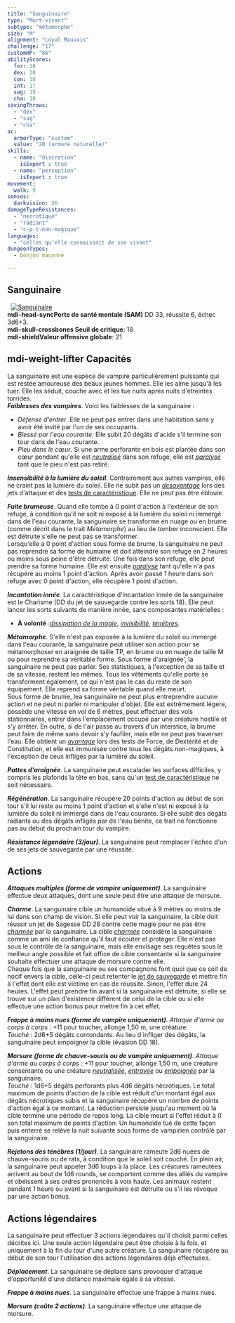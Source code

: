 ```yaml
---
title: "Sanguinaire"
type: "Mort-vivant"
subtype: "métamorphe"
size: "M"
alignment: "Loyal Mauvais"
challenge: "17"
customHP: "86"
abilityScores:
  for: 18
  dex: 20
  con: 18
  int: 17
  sag: 15
  cha: 18
savingThrows:
  - "dex"
  - "sag"
  - "cha"
ac:
  armorType: "custom"
  value: "20 (armure naturelle)"
skills:
  - name: "discretion"
    isExpert : true
  - name: "perception"
    isExpert : true
movement:
  walk: 9
senses:
  darkvision: 36
damageTypeResistances:
  - "necrotique"
  - "radiant"
  - "c-p-t-non-magique"
languages:
  - "celles qu'elle connaissait de son vivant"
dungeonTypes:
  - Donjon maçonné

---
```

## Sanguinaire
&nbsp;
[![Sanguinaire](https://www.douaratil.fr/illustrations/mort-vivant/sanguinaire300.jpeg)](https://www.douaratil.fr/illustrations/mort-vivant/sanguinaire.jpeg)  
**<v-icon>mdi-head-sync</v-icon>Perte de santé mentale (SAM)** DD 33, réussite 6, échec 3d6+3.  
**<v-icon>mdi-skull-crossbones</v-icon> Seuil de critique**: 18           
**<v-icon>mdi-shield</v-icon>Valeur offensive globale**: 21   
## <v-icon>mdi-weight-lifter</v-icon> Capacités   
La sanguinaire est une espèce de vampire particulièrement puissante qui est restée amoureuse des beaux jeunes hommes. Elle les aime jusqu'à les tuer. Elle les séduit, couche avec et les tue nuits après nuits d'étreintes torrides.    
_**Faiblesses des vampires**_. Voici les faiblesses de la sanguinaire :  
* _Défense d'entrer_. Elle ne peut pas entrer dans une habitation sans y avoir été invité par l'un de ses occupants.  
* _Blessé par l'eau courante_. Elle subit 20 dégâts d'acide s'il termine son tour dans de l'eau courante.
* _Pieu dans le cœur_. Si une arme perforante en bois est plantée dans son cœur pendant qu'elle est [_neutralisé_](/gerer-la-sante-du-personnage/#neutralise) dans son refuge, elle est [_paralysé_](/gerer-la-sante-du-personnage/#paralyse) tant que le pieu n'est pas retiré.

 _**Insensibilité à la lumière du soleil**_. Contrairement aux autres vampires, elle ne craint pas la lumière du soleil. Elle ne subit pas un [_désavantage_](/utiliser-les-caracteristiques/#avantage-et-desavantage) lors des jets d'attaque et des [tests de caractéristique](/utiliser-les-caracteristiques/#tests-de-caracteristique). Elle ne peut pas être éblouie.

_**Fuite brumeuse**_. Quand elle tombe à 0 point d'action à l'extérieur de son refuge, à condition qu'il ne soit ni exposé à la lumière du soleil ni immergé dans de l'eau courante, la sanguinaire se transforme en nuage ou en brume (comme décrit dans le trait _Métamorphe_) au lieu de tomber inconscient. Elle est détruite s'elle ne peut pas se transformer.  
Lorsqu'elle a 0 point d'action sous forme de brume, la sanguinaire ne peut pas reprendre sa forme de humaine et doit atteindre son refuge en 2 heures ou moins sous peine d'être détruite. Une fois dans son refuge, elle peut prendre sa forme humaine. Elle est ensuite [_paralysé_](/gerer-la-sante-du-personnage/#paralyse) tant qu'elle n'a pas récupéré au moins 1 point d'action. Après avoir passé 1 heure dans son refuge avec 0 point d'action, elle récupère 1 point d'action.

_**Incantation innée**_. La caractéristique d'incantation innée de la sanguinaire est le Charisme (DD du jet de sauvegarde contre les sorts 18). Elle peut lancer les sorts suivants de manière innée, sans composantes matérielles :
* **À volonté** :[_dissipation de la magie_](/grimoire/dissipation-de-la-magie/),  [_invisibilité_](/grimoire/invisibilite/), [_ténèbres_](/grimoire/tenebres/).    

_**Métamorphe**_. S'elle n'est pas exposée à la lumière du soleil ou immergé dans l'eau courante, la sanguinaire peut utiliser son action pour se métamorphoser en araignée de taille TP, en brume ou en nuage de taille M ou pour reprendre sa véritable forme. Sous forme d'araignée', la sanguinaire ne peut pas parler. Ses statistiques, à l'exception de sa taille et de sa vitesse, restent les mêmes. Tous les vêtements qu'elle porte se transforment également, ce qui n'est pas le cas du reste de son équipement. Elle reprend sa forme véritable quand elle meurt.  
Sous forme de brume, lea sanguinaire ne peut plus entreprendre aucune action et ne peut ni parler ni manipuler d'objet. Elle est extrêmement légere, possède une vitesse en vol de 6 mètres, peut effectuer des vols stationnaires, entrer dans l'emplacement occupé par une créature hostile et s'y arrêter. En outre, si de l'air passe au travers d'un interstice, la brume peut faire de même sans devoir s'y faufiler, mais elle ne peut pas traverser l'eau. Elle obtient un [_avantage_](/utiliser-les-caracteristiques/#avantage-et-desavantage) lors des tests de Force, de Dextérité et de Constitution, et elle est immunisée contre tous les dégâts non-magiques, à l'exception de ceux infligés par la lumière du soleil.

_**Pattes d'araignée**_. La sanguinaire peut escalader les surfaces difficiles, y compris les plafonds la tête en bas, sans qu'un [test de caractéristique](/utiliser-les-caracteristiques/#tests-de-caracteristique) ne soit nécessaire.

_**Régénération**_. La sanguinaire récupère 20 points d'action au début de son tour s'il lui reste au moins 1 point d'action et s'elle n'est ni exposé à la lumière du soleil ni immergé dans de l'eau courante. Si elle subit des dégâts radiants ou des dégâts infligés par de l'eau bénite, ce trait ne fonctionne pas au début du prochain tour du vampire.

_**Résistance légendaire (3/jour)**_. La sanguinaire peut remplacer l'échec d'un de ses jets de sauvegarde par une réussite.

## Actions
_**Attaques multiples (forme de vampire uniquement)**_. La sanguinaire effectue deux attaques, dont une seule peut être une attaque de morsure.

_**Charme**_. La sanguinaire cible un humanoïde situé à 9 mètres ou moins de lui dans son champ de vision. Si elle peut voir la sanguinaire, la cible doit réussir un jet de Sagesse DD 28 contre cette magie pour ne pas être [_charmée_](/gerer-la-sante-du-personnage/#charme) par la sanguinaire. La cible [_charmée_](/gerer-la-sante-du-personnage/#charme) considère la sanguinaire comme un ami de confiance qu'il faut écouter et protéger. Elle n'est pas sous le contrôle de la sanguinaire, mais elle envisage ses requêtes sous le meilleur angle possible et fait office de cible consentante si la sanguinaire souhaite effectuer une attaque de morsure contre elle.  
Chaque fois que la sanguinaire ou ses compagnons font quoi que ce soit de nocif envers la cible, celle-ci peut retenter le [jet de sauvegarde](/utiliser-les-caracteristiques/#jets-de-sauvegarde) et mettre fin à l'effet dont elle est victime en cas de réussite. Sinon, l'effet dure 24 heures. L'effet peut prendre fin avant si la sanguinaire est détruite, si elle se trouve sur un plan d'existence différent de celui de la cible ou si elle effectue une action bonus pour mettre fin à cet effet.

_**Frappe à mains nues (forme de vampire uniquement)**_. _Attaque d'arme au corps à corps_ : +11 pour toucher, allonge 1,50 m, une créature.  
_Touché_ : 2d6+5 dégâts contondants. Au lieu d'infliger des dégâts, la sanguinaire peut empoigner la cible (évasion DD 18).

_**Morsure (forme de chauve-souris ou de vampire uniquement)**_. _Attaque d'arme au corps à corps_ : +11 pour toucher, allonge 1,50 m, une créature consentante ou une créature [_neutralisée_](/gerer-la-sante-du-personnage/#neutralise), [_entravée_](/gerer-la-sante-du-personnage/#entrave) ou [_empoignée_](/gerer-la-sante-du-personnage/#empoigne) par la sanguinaire.  
_Touché_ : 1d6+5 dégâts perforants plus 4d6 dégâts nécrotiques. Le total maximum de points d'action de la cible est réduit d'un montant égal aux dégâts nécrotiques subis et la sanguinaire récupère un nombre de points d'action égal à ce montant. La réduction persiste jusqu'au moment où la cible termine une période de repos long. La cible meurt si l'effet réduit à 0 son total maximum de points d'action. Un humanoïde tué de cette façon puis enterré se relève la nuit suivante sous forme de vampirien contrôlé par la sanguinaire.

_**Rejetons des ténèbres (1/jour)**_. La sanguinaire rameute 2d6 nuées de chauve-souris ou de rats, à condition que le soleil soit couché. En plein air, la sanguinaire peut appeler 3d6 loups à la place. Les créatures rameutées arrivent au bout de 1d6 rounds, se comportent comme des alliés du vampire et obéissent à ses ordres prononcés à voix haute. Les animaux restent pendant 1 heure ou avant si la sanguinaire est détruite ou s'il les révoque par une action bonus.

## Actions légendaires
La sanguinaire peut effectuer 3 actions légendaires qu'il choisit parmi celles décrites ici. Une seule action légendaire peut être choisie à la fois, et uniquement à la fin du tour d'une autre créature. La sanguinaire récupère au début de son tour l'utilisation des actions légendaires déjà effectuées.

_**Déplacement**_. La sanguinaire se déplace sans provoquer d'attaque d'opportunité d'une distance maximale égale à sa vitesse.

_**Frappe à mains nues**_. La sanguinaire effectue une frappe à mains nues.

_**Morsure (coûte 2 actions)**_. La sanguinaire effectue une attaque de morsure.
